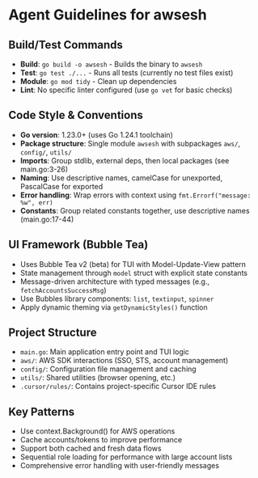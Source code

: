 # Agent Guidelines for awsesh

## Build/Test Commands
- **Build**: `go build -o awsesh` - Builds the binary to `awsesh`
- **Test**: `go test ./...` - Runs all tests (currently no test files exist)
- **Module**: `go mod tidy` - Clean up dependencies
- **Lint**: No specific linter configured (use `go vet` for basic checks)

## Code Style & Conventions
- **Go version**: 1.23.0+ (uses Go 1.24.1 toolchain)
- **Package structure**: Single module `awsesh` with subpackages `aws/`, `config/`, `utils/`
- **Imports**: Group stdlib, external deps, then local packages (see main.go:3-26)
- **Naming**: Use descriptive names, camelCase for unexported, PascalCase for exported
- **Error handling**: Wrap errors with context using `fmt.Errorf("message: %w", err)`
- **Constants**: Group related constants together, use descriptive names (main.go:17-44)

## UI Framework (Bubble Tea)
- Uses Bubble Tea v2 (beta) for TUI with Model-Update-View pattern
- State management through `model` struct with explicit state constants
- Message-driven architecture with typed messages (e.g., `fetchAccountsSuccessMsg`)
- Use Bubbles library components: `list`, `textinput`, `spinner`
- Apply dynamic theming via `getDynamicStyles()` function

## Project Structure
- `main.go`: Main application entry point and TUI logic
- `aws/`: AWS SDK interactions (SSO, STS, account management)  
- `config/`: Configuration file management and caching
- `utils/`: Shared utilities (browser opening, etc.)
- `.cursor/rules/`: Contains project-specific Cursor IDE rules

## Key Patterns
- Use context.Background() for AWS operations
- Cache accounts/tokens to improve performance
- Support both cached and fresh data flows
- Sequential role loading for performance with large account lists
- Comprehensive error handling with user-friendly messages